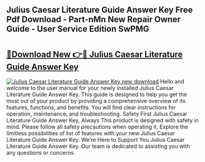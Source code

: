 ## Julius Caesar Literature Guide Answer Key Free Pdf Download - Part-nMn New Repair Owner Guide - User Service Edition SwPMG

# <h2><a href="http://bc84773.oget.top/?id=Julius+Caesar+Literature+Guide+Answer+Key">🔗Download New 👉🔴 Julius Caesar Literature Guide Answer Key</a></h2>

[![Julius Caesar Literature Guide Answer Key new download](https://i.imgur.com/5g1atiW.png)](http://bc84773.oget.top/?id=Julius+Caesar+Literature+Guide+Answer+Key)
Hello and welcome to the user manual for your newly installed Julius Caesar Literature Guide Answer Key. This guide is designed to help you get the most out of your product by providing a comprehensive overview of its features, functions, and benefits. You will find clear instructions for operation, maintenance, and troubleshooting. Safety First Julius Caesar Literature Guide Answer Key, Always This product is designed with safety in mind. Please follow all safety precautions when operating it. Explore the limitless possibilities of list of features with your new Julius Caesar Literature Guide Answer Key. We're Here to Support You Julius Caesar Literature Guide Answer Key. Our team is dedicated to assisting you with any questions or concerns.
